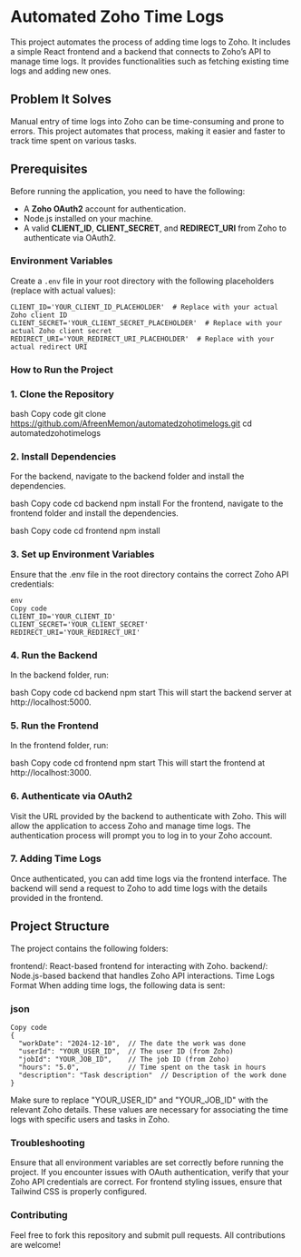 # Automated Zoho Time Logs

This project automates the process of adding time logs to Zoho. It includes a simple React frontend and a backend that connects to Zoho’s API to manage time logs. It provides functionalities such as fetching existing time logs and adding new ones.

## Problem It Solves

Manual entry of time logs into Zoho can be time-consuming and prone to errors. This project automates that process, making it easier and faster to track time spent on various tasks.

## Prerequisites

Before running the application, you need to have the following:

- A **Zoho OAuth2** account for authentication.
- Node.js installed on your machine.
- A valid **CLIENT_ID**, **CLIENT_SECRET**, and **REDIRECT_URI** from Zoho to authenticate via OAuth2.

### Environment Variables

Create a `.env` file in your root directory with the following placeholders (replace with actual values):

```env
CLIENT_ID='YOUR_CLIENT_ID_PLACEHOLDER'  # Replace with your actual Zoho client ID
CLIENT_SECRET='YOUR_CLIENT_SECRET_PLACEHOLDER'  # Replace with your actual Zoho client secret
REDIRECT_URI='YOUR_REDIRECT_URI_PLACEHOLDER'  # Replace with your actual redirect URI

```
### How to Run the Project

### 1. Clone the Repository
bash
Copy code
git clone https://github.com/AfreenMemon/automatedzohotimelogs.git
cd automatedzohotimelogs

### 2. Install Dependencies
For the backend, navigate to the backend folder and install the dependencies.

bash
Copy code
cd backend
npm install
For the frontend, navigate to the frontend folder and install the dependencies.

bash
Copy code
cd frontend
npm install

### 3. Set up Environment Variables
Ensure that the .env file in the root directory contains the correct Zoho API credentials:

```env
env
Copy code
CLIENT_ID='YOUR_CLIENT_ID'
CLIENT_SECRET='YOUR_CLIENT_SECRET'
REDIRECT_URI='YOUR_REDIRECT_URI'
```

### 4. Run the Backend
In the backend folder, run:

bash
Copy code
cd backend
npm start
This will start the backend server at http://localhost:5000.

### 5. Run the Frontend
In the frontend folder, run:

bash
Copy code
cd frontend
npm start
This will start the frontend at http://localhost:3000.

### 6. Authenticate via OAuth2
Visit the URL provided by the backend to authenticate with Zoho. This will allow the application to access Zoho and manage time logs. The authentication process will prompt you to log in to your Zoho account.

### 7. Adding Time Logs
Once authenticated, you can add time logs via the frontend interface. The backend will send a request to Zoho to add time logs with the details provided in the frontend.

## Project Structure
The project contains the following folders:

frontend/: React-based frontend for interacting with Zoho.
backend/: Node.js-based backend that handles Zoho API interactions.
Time Logs Format
When adding time logs, the following data is sent:

### json

```env
Copy code
{
  "workDate": "2024-12-10",  // The date the work was done
  "userId": "YOUR_USER_ID",  // The user ID (from Zoho)
  "jobId": "YOUR_JOB_ID",    // The job ID (from Zoho)
  "hours": "5.0",            // Time spent on the task in hours
  "description": "Task description"  // Description of the work done
}
```
Make sure to replace "YOUR_USER_ID" and "YOUR_JOB_ID" with the relevant Zoho details. These values are necessary for associating the time logs with specific users and tasks in Zoho.

### Troubleshooting
Ensure that all environment variables are set correctly before running the project.
If you encounter issues with OAuth authentication, verify that your Zoho API credentials are correct.
For frontend styling issues, ensure that Tailwind CSS is properly configured.

### Contributing
Feel free to fork this repository and submit pull requests. All contributions are welcome!
